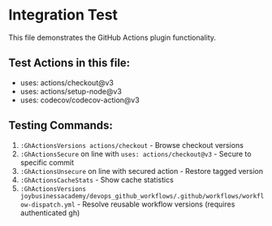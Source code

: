 # Integration Test

This file demonstrates the GitHub Actions plugin functionality.

## Test Actions in this file:

- uses: actions/checkout@v3
- uses: actions/setup-node@v3  
- uses: codecov/codecov-action@v3

## Testing Commands:

1. `:GhActionsVersions actions/checkout` - Browse checkout versions
2. `:GhActionsSecure` on line with `uses: actions/checkout@v3` - Secure to specific commit
3. `:GhActionsUnsecure` on line with secured action - Restore tagged version
4. `:GhActionsCacheStats` - Show cache statistics
5. `:GhActionsVersions joybusinessacademy/devops_github_workflows/.github/workflows/workflow-dispatch.yml` - Resolve reusable workflow versions (requires authenticated gh)
